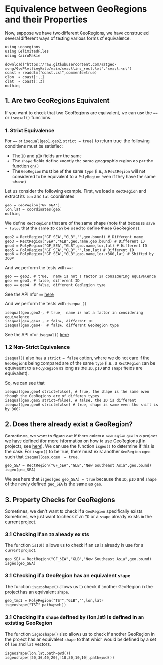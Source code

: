 # Equivalence between GeoRegions and their Properties

Now, suppose we have two different GeoRegions, we have constructed several different ways of testing various forms of equivalence.

```@example equivalence
using GeoRegions
using DelimitedFiles
using CairoMakie

download("https://raw.githubusercontent.com/natgeo-wong/GeoPlottingData/main/coastline_resl.txt","coast.cst")
coast = readdlm("coast.cst",comments=true)
clon  = coast[:,1]
clat  = coast[:,2]
nothing
```

## 1. Are two GeoRegions Equivalent

If you want to check that two GeoRegions are equivalent, we can use the `==` or `isequal()` functions.


### 1. Strict Equivalence

For `==` or `isequal(geo1,geo2,strict = true)` to return true, the following conditions must be satisfied:
* The `ID` and `pID` fields are the same
* The `shape` fields define exactly the same geographic region as per the function [`on()`](/basics/using/ison)
* The `GeoRegion` must be of the same `type` (i.e., a `RectRegion` will not considered to be equivalent to a `PolyRegion` even if they have the same shape)

Let us consider the following example. First, we load a `RectRegion` and extract its `lon` and `lat` coordinates

```@example equivalence
geo = GeoRegion("GF_SEA")
lon,lat = coordinates(geo)
nothing
```

We define `RectRegion`s that are of the same shape (note that because `save = false` that the same `ID` can be used to define these GeoRegions):
```@example equivalence
geo2 = RectRegion("GF_SEA","GLB","",geo.bound) # Different name
geo3 = RectRegion("SEA","GLB",geo.name,geo.bound) # Different ID
geo4 = PolyRegion("GF_SEA","GLB",geo.name,lon,lat) # Different ID
geo5 = PolyRegion("GF_SEA","GLB","",lon,lat) # Different ID
geo6 = PolyRegion("GF_SEA","GLB",geo.name,lon.+360,lat) # Shifted by 360º
```

And we perform the tests with `==`:

```@example equivalence
geo == geo2, # true,  name is not a factor in considering equivalence
geo == geo3, # false, different ID
geo == geo4  # false, different GeoRegion type
```

See the API nfor `==` [here](/api/isinonequal#Base.==)

And we perform the tests with `isequal()`

```@example equivalence
isequal(geo,geo2), # true,  name is not a factor in considering equivalence
isequal(geo,geo3), # false, different ID
isequal(geo,geo4)  # false, different GeoRegion type
```

See the API nfor `isequal()` [here](/api/isinonequal#Base.isequal)

### 1.2 Non-Strict Equivalence

`isequal()` also has a `strict = false` option, where we do not care if the `GeoRegion`s being compared are of the same `type` (i.e., a `RectRegion` can be equivalent to a `PolyRegion` as long as the `ID`, `pID` and `shape` fields are equivalent).

So, we can see that

```@example equivalence
isequal(geo,geo4,strict=false), # true, the shape is the same even though the GeoRegions are of differen types
isequal(geo,geo5,strict=false), # false, the ID is different
isequal(geo,geo6,strict=false) # true, shape is same even tho shift is by 360º
```

## 2. Does there already exist a GeoRegion?

Sometimes, we want to figure out if there exists a `GeoRegion` `geo` in a project we have defined (for more information on how to use GeoRegions.jl in projects, see [here](/tutorials/projects)). We can use the function `isgeo()` to determine if this is the case. For `isgeo()` to be true, there must exist another `GeoRegion` `ogeo` such that `isequal(geo,ogeo) = true`.

```@example equivalence
geo_SEA = RectRegion("GF_SEA","GLB","New Southeast Asia",geo.bound)
isgeo(geo_SEA)
```

We see here that `isgeo(geo,geo_SEA) = true` because the `ID`, `pID` and `shape` of the newly defined `geo_SEA` is the same as `geo`.

## 3. Property Checks for GeoRegions

Sometimes, we don't want to check if a `GeoRegion` specifically exists. Sometimes, we just want to check if an `ID` or a `shape` already exists in the current project.

### 3.1 Checking if an `ID` already exists

The function `isID()` allows us to check if an `ID` is already in use for a current project.

```@example equivalence
geo_SEA = RectRegion("GF_SEA","GLB","New Southeast Asia",geo.bound)
isgeo(geo_SEA)
```

### 3.1 Checking if a GeoRegion has an equivalent `shape`

The function `isgeoshape()` allows us to check if another GeoRegion in the project has an equivalent `shape`.

```@example equivalence
geo_tmp1 = PolyRegion("TST","GLB","",lon,lat)
isgeoshape("TST",path=pwd())
```

### 3.1 Checking if a `shape` defined by (lon,lat) is defined in an existing GeoRegion

The function `isgeoshape()` also allows us to check if another GeoRegion in the project has an equivalent `shape` to that which would be defined by a set of `lon` and `lat` vectors.

```@example equivalence
isgeoshape(lon,lat,path=pwd())
isgeoshape([20,30,40,20],[10,30,10,10],path=pwd())
```